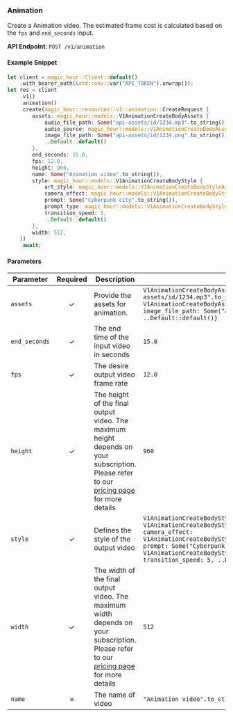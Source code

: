 
### Animation <a name="create"></a>

Create a Animation video. The estimated frame cost is calculated based on the `fps` and `end_seconds` input.

**API Endpoint**: `POST /v1/animation`

#### Example Snippet

```rust
let client = magic_hour::Client::default()
    .with_bearer_auth(&std::env::var("API_TOKEN").unwrap());
let res = client
    .v1()
    .animation()
    .create(magic_hour::resources::v1::animation::CreateRequest {
        assets: magic_hour::models::V1AnimationCreateBodyAssets {
            audio_file_path: Some("api-assets/id/1234.mp3".to_string()),
            audio_source: magic_hour::models::V1AnimationCreateBodyAssetsAudioSourceEnum::File,
            image_file_path: Some("api-assets/id/1234.png".to_string()),
            ..Default::default()
        },
        end_seconds: 15.0,
        fps: 12.0,
        height: 960,
        name: Some("Animation video".to_string()),
        style: magic_hour::models::V1AnimationCreateBodyStyle {
            art_style: magic_hour::models::V1AnimationCreateBodyStyleArtStyleEnum::PainterlyIllustration,
            camera_effect: magic_hour::models::V1AnimationCreateBodyStyleCameraEffectEnum::Accelerate,
            prompt: Some("Cyberpunk city".to_string()),
            prompt_type: magic_hour::models::V1AnimationCreateBodyStylePromptTypeEnum::AiChoose,
            transition_speed: 5,
            ..Default::default()
        },
        width: 512,
    })
    .await;
```

#### Parameters

| Parameter | Required | Description | Example |
|-----------|:--------:|-------------|--------|
| `assets` | ✓ | Provide the assets for animation. | `V1AnimationCreateBodyAssets {audio_file_path: Some("api-assets/id/1234.mp3".to_string()), audio_source: V1AnimationCreateBodyAssetsAudioSourceEnum::File, image_file_path: Some("api-assets/id/1234.png".to_string()), ..Default::default()}` |
| `end_seconds` | ✓ | The end time of the input video in seconds | `15.0` |
| `fps` | ✓ | The desire output video frame rate | `12.0` |
| `height` | ✓ | The height of the final output video. The maximum height depends on your subscription. Please refer to our [pricing page](https://magichour.ai/pricing) for more details | `960` |
| `style` | ✓ | Defines the style of the output video | `V1AnimationCreateBodyStyle {art_style: V1AnimationCreateBodyStyleArtStyleEnum::PainterlyIllustration, camera_effect: V1AnimationCreateBodyStyleCameraEffectEnum::Accelerate, prompt: Some("Cyberpunk city".to_string()), prompt_type: V1AnimationCreateBodyStylePromptTypeEnum::AiChoose, transition_speed: 5, ..Default::default()}` |
| `width` | ✓ | The width of the final output video. The maximum width depends on your subscription. Please refer to our [pricing page](https://magichour.ai/pricing) for more details | `512` |
| `name` | ✗ | The name of video | `"Animation video".to_string()` |
